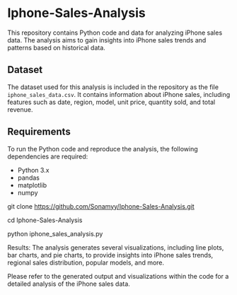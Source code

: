 # Iphone-Sales-Analysis

This repository contains Python code and data for analyzing iPhone sales data. The analysis aims to gain insights into iPhone sales trends and patterns based on historical data.

## Dataset

The dataset used for this analysis is included in the repository as the file `iphone_sales_data.csv`. It contains information about iPhone sales, including features such as date, region, model, unit price, quantity sold, and total revenue.

## Requirements

To run the Python code and reproduce the analysis, the following dependencies are required:

- Python 3.x
- pandas
- matplotlib
- numpy

git clone https://github.com/Sonamyy/Iphone-Sales-Analysis.git

cd Iphone-Sales-Analysis

python iphone_sales_analysis.py

Results:
The analysis generates several visualizations, including line plots, bar charts, and pie charts, to provide insights into iPhone sales trends, regional sales distribution, popular models, and more.

Please refer to the generated output and visualizations within the code for a detailed analysis of the iPhone sales data.
